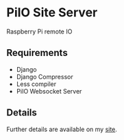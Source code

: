 PiIO Site Server
============

Raspberry Pi remote IO

## Requirements
*  Django
*  Django Compressor
*  Less compiler
*  PiIO Websocket Server

## Details
Further details are available on my [site](http://blaisejarrett.com/projects/piio/).

